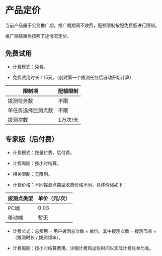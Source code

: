 # 产品定价
当前产品属于公测推广期，推广期期间不收费，配额限制按照免费版进行限制。

推广期结束后按照下述情况定价。

## 免费试用
- 计费模式：免费。

- 免费试用时长：15天。（创建第一个拨测任务后自动开始计算）

|      限制项       | 配额限制 |
| ---------------- | -------- |
| 拨测任务数         | 不限     |
| 单任务选择监测点数 | 不限     |
| 拨测次数          | 1万次/天 |

## 专家版（后付费）

- 计费模式：按量付费，后付费。

- 计费周期：按小时结算。

- 相关限制：无限制。

- 计费价格：不同探测点类型收费价格不同，具体价格如下：

| 拨测点类型    | 单价（元/次）    |
| --- | --- |
| PC端    |0.03     |
| 移动端    | 暂无    |

- 计费公式：总费用 = 用户拨测总次数 × 单价。其中拨测次数 = 拨测节点 × （拨测时长 / 拨测频率）。

- 计费周期：按小时结算费用。详细计费和出账时间以实际计费账单为准。